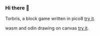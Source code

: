 ### Hi there 👋


Torbris, a block game written in pico8 [try it](https://apollon64.github.io/torbris.html).

wasm and odin drawing on canvas [try it](https://apollon64.github.io/odin_wasm.html).

<!--
**apollon64/apollon64** is a ✨ _special_ ✨ repository because its `README.md` (this file) appears on your GitHub profile.

Here are some ideas to get you started:

- 🔭 I’m currently working on ...
- 🌱 I’m currently learning ...
- 👯 I’m looking to collaborate on ...
- 🤔 I’m looking for help with ...
- 💬 Ask me about ...
- 📫 How to reach me: ...
- 😄 Pronouns: ...
- ⚡ Fun fact: ...
-->
